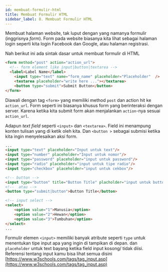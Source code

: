 ```yaml
---
id: membuat-formulir-html
title: Membuat Formulir HTML
sidebar_label: 8. Membuat Formulir HTML
---
```


Membuat halaman website, tak luput dengan yang namanya formulir (inggrisnya *form*). Form pada website biasanya kita lihat sebagai halaman login seperti kita login Facebook dan Google, atau halaman registrasi. 

Nah berikut ini ada sintak dasar untuk membuat formulir di HTML

```html
<form method="post" action="action_url">
  <!-- form element like input|button|textarea -->
  <label>Label Name</label>
	<input type="text" name="form_name" placeholder="Placeholder"  />
	<textarea placeholder="write here ..."></textarea>
	<button type="submit">Submit Button</button>
</form>
```

Diawali dengan tag `<form>` yang memiliki method `post` dan action hit ke `action_url`. Form seperti ini biasanya khusus form yang berinteraksi dengan server. Karena ketika kita submit form akan menjalankan `action`-nya sesuai `action_url`. 

Adapun *text field* seperti `<input>` dan `<textarea>`. Field ini menampung konten tulisan yang di ketik oleh kita. Dan `<button >` sebagai submisi ketika kita ingin menyelesaikan aksi form. 

```html
...
<input type="text" placeholder="Input untuk text"/>
<input type="number" placeholder="Input untuk nomor"/>
<input type="password" placeholder="input untuk password"/>
<input type="radio" placeholder="input untuk tipe radio"/>
<input type="checkbox" placeholder="input untuk cekbox"/>

<!-- button -->
<input type="button" title="Button Title" placholder="input untuk button" />
<!--  atau -->
<button type="submit|button">Button Title</button>

<!-- input select -->
<select>
	<option value="1">Manusia</option>
	<option value="2">Hewan</option>
	<option value="3">Tumbuhan</option>
</select>
...
```

Formulir elemen `<input>` memiliki banyak atribute seperti `type` untuk menentukan tipe input apa yang ingin di tampikan di depan. dan `placeholder` untuk text bayang ketika field input kosong/ tidak diisi. Referensi tentang input kamu bisa lihat semua disini [https://www.w3schools.com/tags/tag_input.asp](https://www.w3schools.com/tags/tag_input.asp)
